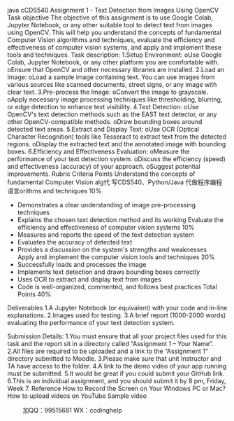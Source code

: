 java cCDS540 Assignment 1 - Text Detection from Images Using OpenCV
Task objective
The objective of this assignment is to use Google Colab, Jupyter Notebook, or any other suitable tool to detect text from images using OpenCV. This will help you understand the concepts of fundamental Computer Vision algorithms and techniques, evaluate the efficiency and effectiveness of computer vision systems, and apply and implement these tools and techniques. Task description:
1.Setup Environment:
oUse Google Colab, Jupyter Notebook, or any other platform you are comfortable with.
oEnsure that OpenCV and other necessary libraries are installed.
2.Load an Image:
oLoad a sample image containing text. You can use images from various sources like scanned documents, street signs, or any image with clear text.
3.Pre-process the Image:
oConvert the image to grayscale.
oApply necessary image processing techniques like thresholding, blurring, or edge detection to enhance text visibility.
4.Text Detection:
oUse OpenCV's text detection methods such as the EAST text detector, or any other OpenCV-compatible methods.
oDraw bounding boxes around detected text areas.
5.Extract and Display Text:
oUse OCR (Optical Character Recognition) tools like Tesseract to extract text from the detected regions.
oDisplay the extracted text and the annotated image with bounding boxes.
6.Efficiency and Effectiveness Evaluation:
oMeasure the performance of your text detection system.
oDiscuss the efficiency (speed) and effectiveness (accuracy) of your approach.
oSuggest potential improvements.
Rubric
Criteria	Points
Understand the concepts of fundamental Computer Vision alg代 写CDS540、Python/Java
代做程序编程语言orithms and techniques	10%
- Demonstrates a clear understanding of image pre-processing techniques	
- Explains the chosen text detection method and its working	
Evaluate the efficiency and effectiveness of computer vision systems	10%
- Measures and reports the speed of the text detection system	
- Evaluates the accuracy of detected text	
- Provides a discussion on the system's strengths and weaknesses	
Apply and implement the computer vision tools and techniques	20%
- Successfully loads and processes the image	
- Implements text detection and draws bounding boxes correctly	
- Uses OCR to extract and display text from images	
- Code is well-organized, commented, and follows best practices	
Total Points	40%

Deliverables
1.A Jupyter Notebook (or equivalent) with your code and in-line explanations.
2.Images used for testing.
3.A brief report (1000-2000 words) evaluating the performance of your text detection system.

Submission Details: 
1.You must ensure that all your project files used for this task and the report sit in a directory called “Assignment 1 – Your Name”. 
2.All files are required to be uploaded and a link to the “Assignment 1” directory submitted to Moodle. 
3.Please make sure that unit Instructor and TA have access to the folder. 
4.A link to the demo video of your app running must be submitted. 
5.It would be great if you could submit your GitHub link. 
6.This is an individual assignment, and you should submit it by 8 pm, Friday, Week 7.
Reference 
How to Record the Screen on Your Windows PC or Mac?
How to upload videos on YouTube
Sample video

         
加QQ：99515681  WX：codinghelp
